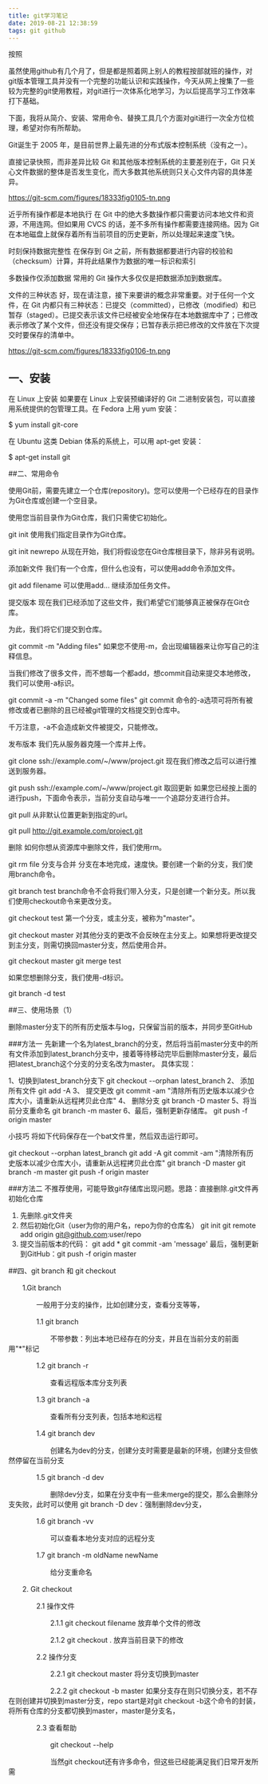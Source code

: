```yaml
---
title: git学习笔记
date: 2019-08-21 12:38:59
tags: git github
---
```


按照



​	虽然使用github有几个月了，但是都是照着网上别人的教程按部就班的操作，对git版本管理工具并没有一个完整的功能认识和实践操作，今天从网上搜集了一些较为完整的git使用教程，对git进行一次体系化地学习，为以后提高学习工作效率打下基础。

下面，我将从简介、安装、常用命令、替换工具几个方面对git进行一次全方位梳理，希望对你有所帮助。

Git诞生于 2005 年，是目前世界上最先进的分布式版本控制系统（没有之一）。

直接记录快照，而非差异比较
Git 和其他版本控制系统的主要差别在于，Git 只关心文件数据的整体是否发生变化，而大多数其他系统则只关心文件内容的具体差异。

https://git-scm.com/figures/18333fig0105-tn.png

近乎所有操作都是本地执行
在 Git 中的绝大多数操作都只需要访问本地文件和资源，不用连网。但如果用 CVCS 的话，差不多所有操作都需要连接网络。因为 Git 在本地磁盘上就保存着所有当前项目的历史更新，所以处理起来速度飞快。

时刻保持数据完整性
在保存到 Git 之前，所有数据都要进行内容的校验和（checksum）计算，并将此结果作为数据的唯一标识和索引

多数操作仅添加数据
常用的 Git 操作大多仅仅是把数据添加到数据库。

文件的三种状态
好，现在请注意，接下来要讲的概念非常重要。对于任何一个文件，在 Git 内都只有三种状态：已提交（committed），已修改（modified）和已暂存（staged）。已提交表示该文件已经被安全地保存在本地数据库中了；已修改表示修改了某个文件，但还没有提交保存；已暂存表示把已修改的文件放在下次提交时要保存的清单中。

https://git-scm.com/figures/18333fig0106-tn.png

## 一、安装

在 Linux 上安装
如果要在 Linux 上安装预编译好的 Git 二进制安装包，可以直接用系统提供的包管理工具。在 Fedora 上用 yum 安装：

$ yum install git-core

在 Ubuntu 这类 Debian 体系的系统上，可以用 apt-get 安装：

$ apt-get install git

##二、常用命令


使用Git前，需要先建立一个仓库(repository)。您可以使用一个已经存在的目录作为Git仓库或创建一个空目录。

使用您当前目录作为Git仓库，我们只需使它初始化。

git init
使用我们指定目录作为Git仓库。

git init newrepo
从现在开始，我们将假设您在Git仓库根目录下，除非另有说明。

添加新文件
我们有一个仓库，但什么也没有，可以使用add命令添加文件。

git add filename
可以使用add... 继续添加任务文件。

提交版本
现在我们已经添加了这些文件，我们希望它们能够真正被保存在Git仓库。

为此，我们将它们提交到仓库。

git commit -m "Adding files"
如果您不使用-m，会出现编辑器来让你写自己的注释信息。

当我们修改了很多文件，而不想每一个都add，想commit自动来提交本地修改，我们可以使用-a标识。

git commit -a -m "Changed some files"
git commit 命令的-a选项可将所有被修改或者已删除的且已经被git管理的文档提交到仓库中。

千万注意，-a不会造成新文件被提交，只能修改。

发布版本
我们先从服务器克隆一个库并上传。

git clone ssh://example.com/~/www/project.git
现在我们修改之后可以进行推送到服务器。

git push ssh://example.com/~/www/project.git
取回更新
如果您已经按上面的进行push，下面命令表示，当前分支自动与唯一一个追踪分支进行合并。

git pull
从非默认位置更新到指定的url。

git pull http://git.example.com/project.git

删除
如何你想从资源库中删除文件，我们使用rm。

git rm file
分支与合并
分支在本地完成，速度快。要创建一个新的分支，我们使用branch命令。

git branch test
branch命令不会将我们带入分支，只是创建一个新分支。所以我们使用checkout命令来更改分支。

git checkout test
第一个分支，或主分支，被称为"master"。

git checkout master
对其他分支的更改不会反映在主分支上。如果想将更改提交到主分支，则需切换回master分支，然后使用合并。

git checkout master
git merge test

如果您想删除分支，我们使用-d标识。

git branch -d test

##三、使用场景（1）

删除master分支下的所有历史版本与log，只保留当前的版本，并同步至GitHub

###方法一
先新建一个名为latest_branch的分支，然后将当前master分支中的所有文件添加到latest_branch分支中，接着等待移动完毕后删除master分支，最后把latest_branch这个分支的分支名改为master。
具体实现：

1、切换到latest_branch分支下
git checkout --orphan latest_branch
2、 添加所有文件
git add -A
3、 提交更改
git commit -am "清除所有历史版本以减少仓库大小，请重新从远程拷贝此仓库"
4、 删除分支
git branch -D master
5、将当前分支重命名
git branch -m master
6、最后，强制更新存储库。
git push -f origin master

小技巧
将如下代码保存在一个bat文件里，然后双击运行即可。

git checkout --orphan latest_branch
git add -A
git commit -am "清除所有历史版本以减少仓库大小，请重新从远程拷贝此仓库"
git branch -D master
git branch -m master
git push -f origin master

###方法二
不推荐使用，可能导致git存储库出现问题。思路：直接删除.git文件再初始化仓库

1. 先删除.git文件夹
2. 然后初始化Git（user为你的用户名，repo为你的仓库名）
   git init git remote add origin git@github.com:user/repo
3. 提交当前版本的代码：
   git add * git commit -am 'message'
   最后，强制更新到GitHub：git push -f origin master

##四、git branch 和 git checkout

　　1.Git branch

　　　　一般用于分支的操作，比如创建分支，查看分支等等，

　　　　1.1 git branch

　　　　　　不带参数：列出本地已经存在的分支，并且在当前分支的前面用"*"标记

　　　　1.2 git branch -r

　　　　　　查看远程版本库分支列表

　　　　1.3 git branch -a

　　　　　　查看所有分支列表，包括本地和远程

　　　　1.4 git branch dev

　　　　　　创建名为dev的分支，创建分支时需要是最新的环境，创建分支但依然停留在当前分支

　　　　1.5 git branch -d dev

　　　　　　删除dev分支，如果在分支中有一些未merge的提交，那么会删除分支失败，此时可以使用 git branch -D dev：强制删除dev分支，

　　　　1.6 git branch -vv 

　　　　　　可以查看本地分支对应的远程分支

　　　　1.7 git branch -m oldName newName

　　　　　　给分支重命名

　　2. Git checkout


　　　　2.1 操作文件

　　　　　　2.1.1 git checkout filename 放弃单个文件的修改

　　　　　　2.1.2 git checkout . 放弃当前目录下的修改

　　　　2.2 操作分支

　　　　　　2.2.1 git checkout master 将分支切换到master

　　　　　　2.2.2 git checkout -b master 如果分支存在则只切换分支，若不存在则创建并切换到master分支，repo start是对git checkout -b这个命令的封装，将所有仓库的分支都切换到master，master是分支名，

　　　　2.3 查看帮助

　　　　　　git checkout --help

　　　　　　当然git checkout还有许多命令，但这些已经能满足我们日常开发所需